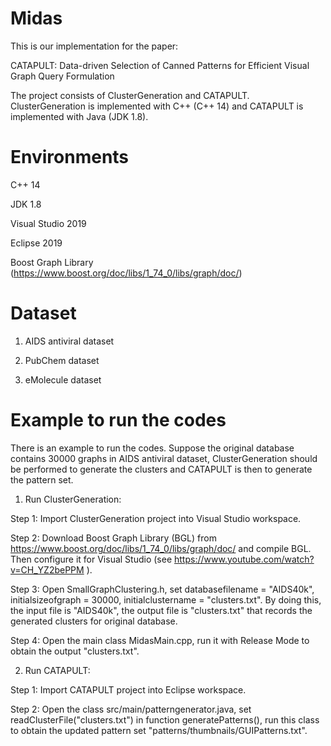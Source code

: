 # Midas 

This is our implementation for the paper:

CATAPULT: Data-driven Selection of Canned Patterns for Efficient Visual Graph Query Formulation

The project consists of ClusterGeneration and CATAPULT. ClusterGeneration is  implemented with C++ (C++ 14) and  CATAPULT is implemented with Java (JDK 1.8). 


# Environments

C++ 14

JDK 1.8

Visual Studio 2019

Eclipse 2019  

Boost Graph Library (https://www.boost.org/doc/libs/1_74_0/libs/graph/doc/)

# Dataset

1) AIDS antiviral dataset

2) PubChem dataset

3) eMolecule dataset


# Example to run the codes

There is an example to run the codes. Suppose the original database contains 30000 graphs in AIDS antiviral dataset, ClusterGeneration should be performed to generate the  clusters  and CATAPULT is then to generate the pattern set. 

1. Run ClusterGeneration: 

Step 1:  Import ClusterGeneration project into Visual Studio workspace.  

Step 2: Download Boost Graph Library (BGL) from https://www.boost.org/doc/libs/1_74_0/libs/graph/doc/ and compile BGL. Then configure it for Visual Studio (see https://www.youtube.com/watch?v=CH_YZ2bePPM ).

Step 3:  Open SmallGraphClustering.h, set  databasefilename = "AIDS40k",  initialsizeofgraph = 30000, initialclustername = "clusters.txt".   By doing this,  the input file is "AIDS40k", the output file is  "clusters.txt"  that records the generated clusters for original database. 

Step 4:  Open the main class MidasMain.cpp, run it with Release Mode to obtain the output "clusters.txt". 

2. Run CATAPULT:

Step 1:  Import CATAPULT project into Eclipse workspace.  

Step 2:  Open the class  src/main/patterngenerator.java,   set  readClusterFile("clusters.txt") in function generatePatterns(),  run this class to obtain the updated pattern set "patterns/thumbnails/GUIPatterns.txt".


